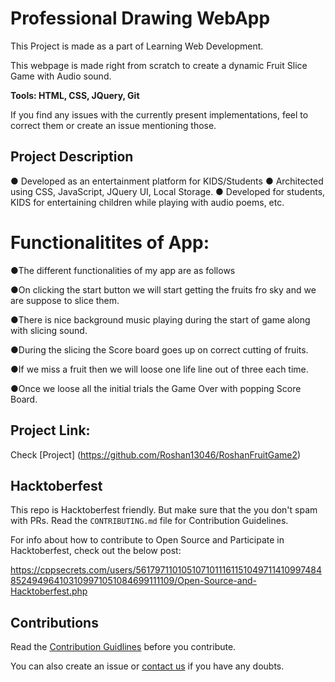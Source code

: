 # Professional Drawing WebApp

This Project is made as a part of Learning  Web Development. 

This webpage is made right from scratch to create a dynamic Fruit Slice Game with Audio sound.

<b>Tools: HTML, CSS, JQuery, Git</b>

If you find any issues with the currently present implementations, feel to correct them or create an issue mentioning those.

## Project Description
● Developed as an entertainment platform for KIDS/Students
● Architected using CSS, JavaScript, JQuery UI, Local Storage.
● Developed for students, KIDS for entertaining children while
playing with audio poems, etc.


# Functionalitites of App:

●The different functionalities of my app are as follows

●On clicking the start button we will start getting the fruits fro sky and we are suppose to slice them.

●There is nice background music playing during the start of game along with slicing sound.

●During the slicing the Score board goes up on correct cutting of fruits.

●If we miss a fruit then we will loose one life line out of three each time.

●Once we loose all the initial trials the Game Over with popping Score Board.

## Project Link: 

Check [Project] (https://github.com/Roshan13046/RoshanFruitGame2)

## Hacktoberfest

This repo is Hacktoberfest friendly. But make sure that the you don't spam with PRs. Read the `CONTRIBUTING.md` file for Contribution Guidelines.

For info about how to contribute to Open Source and Participate in Hacktoberfest, check out the below post:

https://cppsecrets.com/users/5617971101051071011161151049711410997484852494964103109971051084699111109/Open-Source-and-Hacktoberfest.php

## Contributions

Read the [Contribution Guidlines](https://github.com/Roshan13046/RoshanFruitGame2/blob/master/Contribution.md) before you contribute.

You can also create an issue or [contact us](https://github.com/Roshan13046) if you have any doubts.

